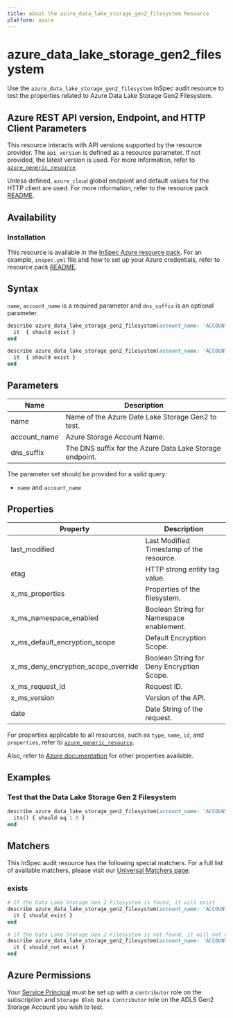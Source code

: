 ```yaml
---
title: About the azure_data_lake_storage_gen2_filesystem Resource
platform: azure
---
```


# azure_data_lake_storage_gen2_filesystem

Use the `azure_data_lake_storage_gen2_filesystem` InSpec audit resource to test the properties related to Azure Data Lake Storage Gen2 Filesystem.

## Azure REST API version, Endpoint, and HTTP Client Parameters

This resource interacts with API versions supported by the resource provider. The `api_version` is defined as a resource parameter.
If not provided, the latest version is used. For more information, refer to [`azure_generic_resource`](azure_generic_resource.md).

Unless defined, `azure_cloud` global endpoint and default values for the HTTP client are used. For more information, refer to the resource pack [README](../../README.md).

## Availability

### Installation

This resource is available in the [InSpec Azure resource pack](https://github.com/inspec/inspec-azure). For an example, `inspec.yml` file and how to set up your Azure credentials, refer to resource pack [README](../../README.md#Service-Principal).

## Syntax

`name`, `account_name` is a required parameter and `dns_suffix` is an optional parameter.

```ruby
describe azure_data_lake_storage_gen2_filesystem(account_name: 'ACCOUNT_NAME', name: 'FILE_SYSTEM') do
  it  { should exist }
end
```

```ruby
describe azure_data_lake_storage_gen2_filesystem(account_name: 'ACCOUNT_NAME', name: 'FILE_SYSTEM')  do
  it  { should exist }
end
```

## Parameters

| Name           | Description                                                                      |
|----------------|----------------------------------------------------------------------------------|
| name           | Name of the Azure Date Lake Storage Gen2 to test.                                |
| account_name   | Azure Storage Account Name.                                                       |
| dns_suffix     | The DNS suffix for the Azure Data Lake Storage endpoint.                        |

The parameter set should be provided for a valid query:

- `name` and `account_name`

## Properties

| Property                            | Description                                                      |
|-------------------------------------|------------------------------------------------------------------|
| last_modified                       | Last Modified Timestamp of the resource.                         |
| etag                                | HTTP strong entity tag value.                                    |
| x_ms_properties                     | Properties of the filesystem.                                    |
| x_ms_namespace_enabled              | Boolean String for Namespace enablement.                         |
| x_ms_default_encryption_scope       | Default Encryption Scope.                                        |
| x_ms_deny_encryption_scope_override | Boolean String for Deny Encryption Scope.                        |
| x_ms_request_id                     | Request ID.                                                      |
| x_ms_version                        | Version of the API.                                              |
| date                                | Date String of the request.                                      |


For properties applicable to all resources, such as `type`, `name`, `id`, and `properties`, refer to [`azure_generic_resource`](azure_generic_resource.md#properties).

Also, refer to [Azure documentation](https://docs.microsoft.com/en-us/rest/api/storageservices/datalakestoragegen2/filesystem/get-properties) for other properties available.

## Examples

### Test that the Data Lake Storage Gen 2 Filesystem 

```ruby
describe azure_data_lake_storage_gen2_filesystem(account_name: 'ACCOUNT_NAME', name: 'FILE_SYSTEM')  do
  its() { should eq 1.0 }
end
```

## Matchers

This InSpec audit resource has the following special matchers. For a full list of available matchers, please visit our [Universal Matchers page](/inspec/matchers/).

### exists

```ruby
# If the Data Lake Storage Gen 2 Filesystem is found, it will exist
describe azure_data_lake_storage_gen2_filesystem(account_name: 'ACCOUNT_NAME', name: 'FILE_SYSTEM')  do
  it { should exist }
end

# if the Data Lake Storage Gen 2 Filesystem is not found, it will not exist
describe azure_data_lake_storage_gen2_filesystem(account_name: 'ACCOUNT_NAME', name: 'FILE_SYSTEM')  do
  it { should_not exist }
end
```

## Azure Permissions

Your [Service Principal](https://docs.microsoft.com/en-us/azure/azure-resource-manager/resource-group-create-service-principal-portal) must be set up with a `contributor` role on the subscription and `Storage Blob Data Contributor` role on the ADLS Gen2 Storage Account you wish to test.